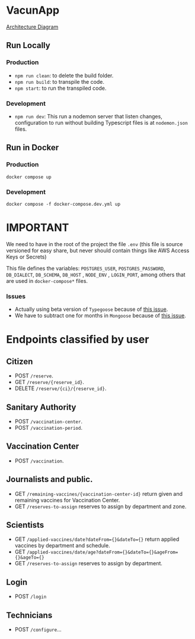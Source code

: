 # VacunApp

[Architecture Diagram](https://lucid.app/lucidchart/175e572a-ffd7-45cc-9a8f-ca56a302ef54/edit?beaconFlowId=B7484840EC0590A8&page=0_0#)

## Run Locally

### Production

* `npm run clean`: to delete the build folder.
* `npm run build`: to transpile the code.
* `npm start`: to run the transpiled code.

### Development

* `npm run dev`: This run a nodemon server that listen changes, configuration to run without building Typescript files
  is at `nodemon.json` files.

## Run in Docker

### Production

`docker compose up`

### Development

`docker compose -f docker-compose.dev.yml up`

# IMPORTANT

We need to have in the root of the project the file `.env` (this file is source versioned for easy share, but never
should contain things like AWS Access Keys or Secrets)

This file defines the variables: `POSTGRES_USER`, `POSTGRES_PASSWORD`, `DB_DIALECT`, `DB_SCHEMA`, `DB_HOST`
, `NODE_ENV` , `LOGIN_PORT`, among others that are used in `docker-compose*` files.

### Issues

* Actually using beta version of `Typegoose` because of [this issue](https://github.com/typegoose/typegoose/issues/432).
* We have to subtract one for months in `Mongoose` because
  of [this issue](https://stackoverflow.com/questions/37388552/mongoose-increment-the-date-field-of-a-mongo-collection-by-one-month).

# Endpoints classified by user

## Citizen
* POST `/reserve`.
* GET `/reserve/{reserve_id}`.
* DELETE `/reserve/{ci}/{reserve_id}`.

## Sanitary Authority
* POST `/vaccination-center`.
* POST `/vaccination-period`.

## Vaccination Center
* POST `/vaccination`.

## Journalists and public.
* GET `/remaining-vaccines/{vaccination-center-id}` return given and remaining vaccines for Vaccination Center.
* GET `/reserves-to-assign` reserves to assign by department and zone.

## Scientists
* GET `/applied-vaccines/date?dateFrom={}&dateTo={}` return applied vaccines by department and schedule.
* GET `/applied-vaccines/date/age?dateFrom={}&dateTo={}&ageFrom={}&ageTo={}`
* GET `/reserves-to-assign` reserves to assign by department.

## Login
* POST `/login`

## Technicians
* POST `/configure`... 
<!-- TODO --> 
